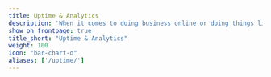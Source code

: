 ```yaml
---
title: Uptime & Analytics
description: 'When it comes to doing business online or doing things like trading stocks, server uptime is paramount. These guides will help you ensure your servers stay online.'
show_on_frontpage: true
title_short: "Uptime & Analytics"
weight: 100
icon: "bar-chart-o"
aliases: ['/uptime/']
---
```

